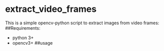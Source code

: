 # extract_video_frames
This is a simple opencv-python script to extract images from video frames:
##Requirements:
- python 3+
- opencv3+
##usage
